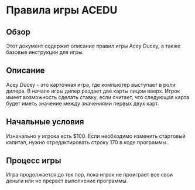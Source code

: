 # Правила игры ACEDU

## Обзор

Этот документ содержит описание правил игры Acey Ducey, а также базовые инструкции для игры.

## Описание

Acey Ducey - это карточная игра, где компьютер выступает в роли дилера.
В начале игры дилер раздает две карты лицом вверх.
Игрок имеет возможность сделать ставку, если считает, что следующая карта будет иметь значение между значениями первых двух карт.

## Начальные условия

Изначально у игрока есть $100. Если необходимо изменить стартовый капитал, нужно отредактировать строку 170 в коде программы.

## Процесс игры

Игра продолжается до тех пор, пока игрок не проиграет все свои деньги или не прервет выполнение программы.
